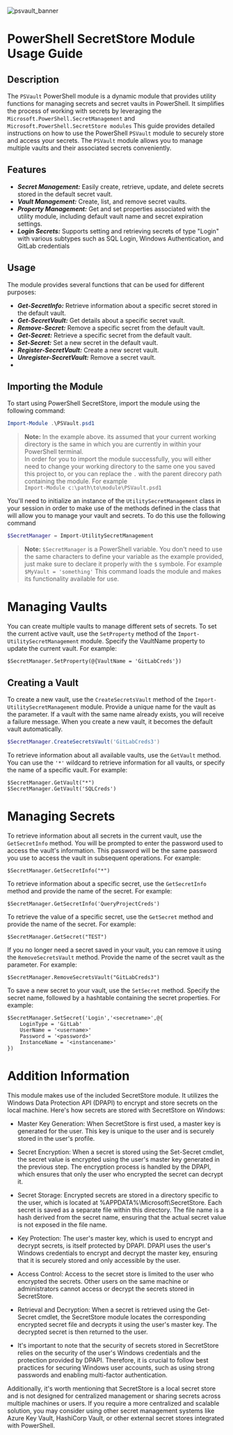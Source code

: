 ![psvault_banner](https://github.com/dbaknack/PSVault/assets/39814152/3d82658a-5152-49fa-9be5-cfea186c8b5d)
# PowerShell SecretStore Module Usage Guide
## Description
The ```PSVault``` PowerShell module is a dynamic module that provides utility functions for managing secrets and secret vaults in PowerShell. It simplifies the process of working with secrets by leveraging the ```Microsoft.PowerShell.SecretManagement``` and ```Microsoft.PowerShell.SecretStore modules```
This guide provides detailed instructions on how to use the PowerShell ```PSVault``` module to securely store and access your secrets. The ```PSVault``` module allows you to manage multiple vaults and their associated secrets conveniently.

## Features
- ***Secret Management:*** Easily create, retrieve, update, and delete secrets stored in the default secret vault.
- ***Vault Management:*** Create, list, and remove secret vaults.
- ***Property Management:*** Get and set properties associated with the utility module, including default vault name and secret expiration settings.
- ***Login Secrets:*** Supports setting and retrieving secrets of type "Login" with various subtypes such as SQL Login, Windows Authentication, and GitLab credentials
## Usage
The module provides several functions that can be used for different purposes:

- ***Get-SecretInfo:*** Retrieve information about a specific secret stored in the default vault.
- ***Get-SecretVault:*** Get details about a specific secret vault.
- ***Remove-Secret:*** Remove a specific secret from the default vault.
- ***Get-Secret:*** Retrieve a specific secret from the default vault.
- ***Set-Secret:*** Set a new secret in the default vault.
- ***Register-SecretVault:*** Create a new secret vault.
- ***Unregister-SecretVault:*** Remove a secret vault.
- 


## Importing the Module

To start using PowerShell SecretStore, import the module using the following command:

```powershell
Import-Module .\PSVault.psd1
```
> **Note:** In the example above. its assumed that your current working directory is the same in which you are currently in within your PowerShell terminal. </br> In order for you to import the module successfully, you will either need to change your working directory to the same one you saved this project to, or you can replace the ```.``` with the parent direcory path containing the module. For example
> </br> ```Import-Module c:\path\to\module\PSVault.psd1```

You'll need to initialize an instance of the ```UtilitySecretManagement``` class in your session in order to make use of the methods defined in the class that will allow you to manage your vault and secrets. To do this use the following command

```powershell
$SecretManager = Import-UtilitySecretManagement
```
> **Note:** ```$SecretManager``` is a PowerShell variable. You don't need to use the same characters to define your variable as the example provided, just make sure to declare it properly with the ```$``` symbole. For example
> ```$MyVault = 'something'```
This command loads the module and makes its functionality available for use.

# Managing Vaults
You can create multiple vaults to manage different sets of secrets. To set the current active vault, use the ```SetProperty``` method of the ```Import-UtilitySecretManagement``` module. Specify the VaultName property to update the current vault. For example:

```
$SecretManager.SetProperty(@{VaultName = 'GitLabCreds'})
```

## Creating a Vault

To create a new vault, use the ```CreateSecretsVault``` method of the `Import-UtilitySecretManagement` module. Provide a unique name for the vault as the parameter. If a vault with the same name already exists, you will receive a failure message. When you create a new vault, it becomes the default vault automatically.

```powershell
$SecretManager.CreateSecretsVault('GitLabCreds3')
```

To retrieve information about all available vaults, use the ```GetVault``` method. You can use the ```'*'``` wildcard to retrieve information for all vaults, or specify the name of a specific vault. For example:
```
$SecretManager.GetVault("*")
$SecretManager.GetVault('SQLCreds')
```

# Managing Secrets
To retrieve information about all secrets in the current vault, use the ```GetSecretInfo``` method. You will be prompted to enter the password used to access the vault's information. This password will be the same password you use to access the vault in subsequent operations. For example:

```
$SecretManager.GetSecretInfo("*")
```
To retrieve information about a specific secret, use the ```GetSecretInfo``` method and provide the name of the secret. For example:
```
$SecretManager.GetSecretInfo('QueryProjectCreds')
```
To retrieve the value of a specific secret, use the ```GetSecret```  method and provide the name of the secret. For example:
```
$SecretManager.GetSecret("TEST")
```
If you no longer need a secret saved in your vault, you can remove it using the ```RemoveSecretsVault``` method. Provide the name of the secret vault as the parameter. For example:
```
$SecretManager.RemoveSecretsVault("GitLabCreds3")
```
To save a new secret to your vault, use the ```SetSecret``` method. Specify the secret name, followed by a hashtable containing the secret properties. For example:
```
$SecretManager.SetSecret('Login','<secretname>',@{
    LoginType = 'GitLab'
    UserName = '<username>'
    Password = '<password>'
    InstanceName = '<instancename>'
})
```
# Addition Information
This module makes use of the included SecretStore module. It utilizes the Windows Data Protection API (DPAPI) to encrypt and store secrets on the local machine. Here's how secrets are stored with SecretStore on Windows:

- Master Key Generation: When SecretStore is first used, a master key is generated for the user. This key is unique to the user and is securely stored in the user's profile.

 - Secret Encryption: When a secret is stored using the Set-Secret cmdlet, the secret value is encrypted using the user's master key generated in the previous step. The encryption process is handled by the DPAPI, which ensures that only the user who encrypted the secret can decrypt it.

- Secret Storage: Encrypted secrets are stored in a directory specific to the user, which is located at %APPDATA%\Microsoft\SecretStore. Each secret is saved as a separate file within this directory. The file name is a hash derived from the secret name, ensuring that the actual secret value is not exposed in the file name.

- Key Protection: The user's master key, which is used to encrypt and decrypt secrets, is itself protected by DPAPI. DPAPI uses the user's Windows credentials to encrypt and decrypt the master key, ensuring that it is securely stored and only accessible by the user.

- Access Control: Access to the secret store is limited to the user who encrypted the secrets. Other users on the same machine or administrators cannot access or decrypt the secrets stored in SecretStore.

- Retrieval and Decryption: When a secret is retrieved using the Get-Secret cmdlet, the SecretStore module locates the corresponding encrypted secret file and decrypts it using the user's master key. The decrypted secret is then returned to the user.

- It's important to note that the security of secrets stored in SecretStore relies on the security of the user's Windows credentials and the protection provided by DPAPI. Therefore, it is crucial to follow best practices for securing Windows user accounts, such as using strong passwords and enabling multi-factor authentication.

Additionally, it's worth mentioning that SecretStore is a local secret store and is not designed for centralized management or sharing secrets across multiple machines or users. If you require a more centralized and scalable solution, you may consider using other secret management systems like Azure Key Vault, HashiCorp Vault, or other external secret stores integrated with PowerShell.